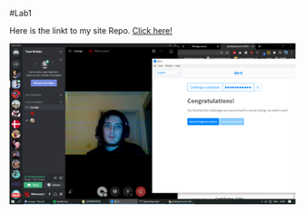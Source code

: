 #Lab1

Here is the linkt to my site Repo. [Click here!](https://github.com/Robinskie/2imd-dev-advanced-lab1.git)

![Result git it](gitIt.PNG)